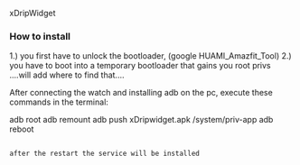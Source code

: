 xDripWidget

### How to install

1.) you first have to unlock the bootloader, (google HUAMI_Amazfit_Tool) 
2.) you have to boot into a temporary bootloader that gains you root privs
....will add where to find that....


After connecting the watch and installing adb on the pc, execute these commands in the terminal:

adb root
adb remount
adb push xDripwidget.apk /system/priv-app
adb reboot
 ```
 
 after the restart the service will be installed
